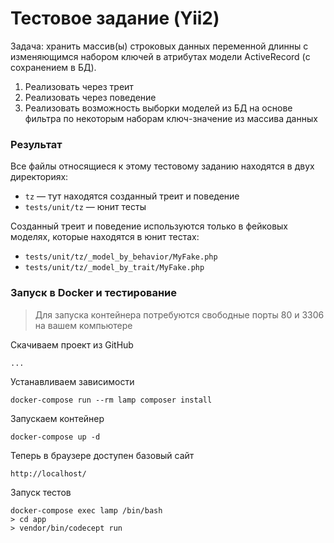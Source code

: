 # Тестовое задание (Yii2)

Задача: хранить массив(ы) строковых данных переменной длинны с изменяющимся 
набором ключей в атрибутах модели ActiveRecord (с сохранением в БД).

1. Реализовать через треит
2. Реализовать через поведение
3. Реализовать возможность выборки моделей из БД на основе фильтра по 
некоторым наборам ключ-значение из массива данных

### Результат

Все файлы относящиеся к этому тестовому заданию находятся в двух директориях:
- `tz` &mdash; тут находятся созданный треит и поведение
- `tests/unit/tz` &mdash; юнит тесты

Созданный треит и поведение используются только в фейковых моделях,
которые находятся в юнит тестах:
- `tests/unit/tz/_model_by_behavior/MyFake.php`
- `tests/unit/tz/_model_by_trait/MyFake.php`

### Запуск в Docker и тестирование

> Для запуска контейнера потребуются свободные порты 80 и 3306 на
> вашем компьютере

Скачиваем проект из GitHub

    ...

Устанавливаем зависимости

    docker-compose run --rm lamp composer install

Запускаем контейнер

    docker-compose up -d

Теперь в браузере доступен базовый сайт

    http://localhost/

Запуск тестов
    
    docker-compose exec lamp /bin/bash
    > cd app
    > vendor/bin/codecept run
